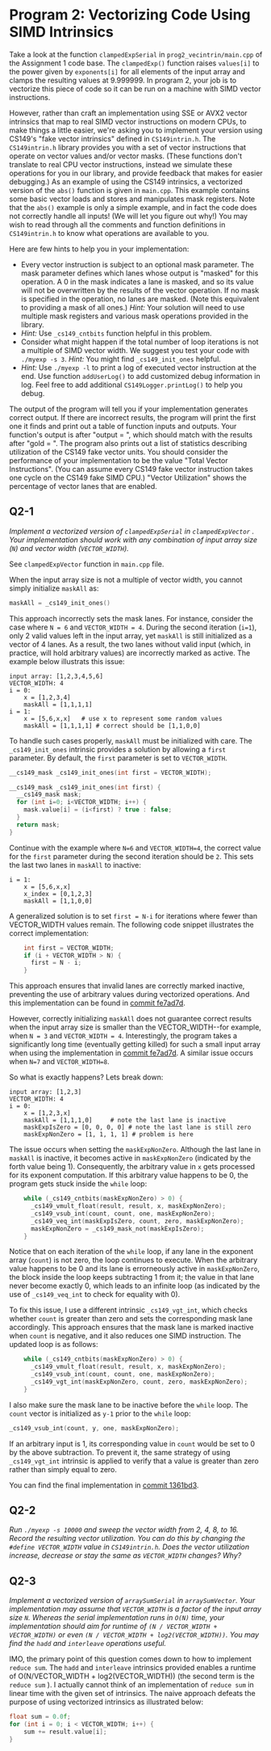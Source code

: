 # Program 2: Vectorizing Code Using SIMD Intrinsics

Take a look at the function `clampedExpSerial` in `prog2_vecintrin/main.cpp` of the
Assignment 1 code base.  The `clampedExp()` function raises `values[i]` to the power given by `exponents[i]` for all elements of the input array and clamps the resulting values at 9.999999.  In program 2, your job is to vectorize this piece of code so it can be run on a machine with SIMD vector instructions.

However, rather than craft an implementation using SSE or AVX2 vector intrinsics that map to real SIMD vector instructions on modern CPUs, to make things a little easier, we're asking you to implement your version using CS149's "fake vector intrinsics" defined in `CS149intrin.h`.   The `CS149intrin.h` library provides you with a set of vector instructions that operate
on vector values and/or vector masks. (These functions don't translate to real CPU vector instructions, instead we simulate these operations for you in our library, and provide feedback that makes for easier debugging.)  As an example of using the CS149 intrinsics, a vectorized version of the `abs()` function is given in `main.cpp`. This example contains some basic vector loads and stores and manipulates mask registers.  Note that the `abs()` example is only a simple example, and in fact the code does not correctly handle all inputs! (We will let you figure out why!) You may wish to read through all the comments and function definitions in `CS149intrin.h` to know what operations are available to you. 

Here are few hints to help you in your implementation:

-  Every vector instruction is subject to an optional mask parameter.  The mask parameter defines which lanes whose output is "masked" for this operation. A 0 in the mask indicates a lane is masked, and so its value will not be overwritten by the results of the vector operation. If no mask is specified in the operation, no lanes are masked. (Note this equivalent to providing a mask of all ones.) 
   *Hint:* Your solution will need to use multiple mask registers and various mask operations provided in the library.
-  *Hint:* Use `_cs149_cntbits` function helpful in this problem.
-  Consider what might happen if the total number of loop iterations is not a multiple of SIMD vector width. We suggest you test 
your code with `./myexp -s 3`. *Hint:* You might find `_cs149_init_ones` helpful.
-  *Hint:* Use `./myexp -l` to print a log of executed vector instruction at the end. 
Use function `addUserLog()` to add customized debug information in log. Feel free to add additional 
`CS149Logger.printLog()` to help you debug.

The output of the program will tell you if your implementation generates correct output. If there
are incorrect results, the program will print the first one it finds and print out a table of
function inputs and outputs. Your function's output is after "output = ", which should match with 
the results after "gold = ". The program also prints out a list of statistics describing utilization of the CS149 fake vector
units. You should consider the performance of your implementation to be the value "Total Vector 
Instructions". (You can assume every CS149 fake vector instruction takes one cycle on the CS149 fake SIMD CPU.) "Vector Utilization" 
shows the percentage of vector lanes that are enabled. 

## Q2-1

*Implement a vectorized version of `clampedExpSerial` in `clampedExpVector` . Your implementation 
should work with any combination of input array size (`N`) and vector width (`VECTOR_WIDTH`).*

See `clampedExpVector` function in `main.cpp` file.

When the input array size is not a multiple of vector width, you cannot simply
initialize `maskAll` as:

```cpp
maskAll = _cs149_init_ones()
```

This approach incorrectly sets the mask lanes. For instance, consider the
case where
`N = 6` and `VECTOR_WIDTH = 4`. During the second iteration (`i=1`), 
only 2 valid values left in the input array, yet `maskAll` is still initialized
as a vector of 4 lanes. As a result, the two lanes without valid input
(which, in practice, will hold arbitrary values)
are incorrectly marked as active. The
example below illustrats this issue:

```text
input array: [1,2,3,4,5,6]
VECTOR_WIDTH: 4
i = 0:
    x = [1,2,3,4]
    maskAll = [1,1,1,1]
i = 1:
    x = [5,6,x,x]   # use x to represent some random values
    maskAll = [1,1,1,1] # correct should be [1,1,0,0]
```

To handle such cases properly, `maskAll` must be initialized with care.
The `_cs149_init_ones` intrinsic provides a solution by allowing a `first`
parameter. By default, the `first` parameter is set to
`VECTOR_WIDTH`.

```cpp
__cs149_mask _cs149_init_ones(int first = VECTOR_WIDTH);

__cs149_mask _cs149_init_ones(int first) {
  __cs149_mask mask;
  for (int i=0; i<VECTOR_WIDTH; i++) {
    mask.value[i] = (i<first) ? true : false;
  }
  return mask;
}
```

Continue with the example where `N=6` and `VECTOR_WIDTH=4`, the correct
value for the `first`  parameter during the second iteration should be `2`.
This sets the last two lanes in `maskAll` to inactive:

```text
i = 1:
    x = [5,6,x,x]
    x_index = [0,1,2,3]
    maskAll = [1,1,0,0]
```

A generalized solution is to set `first = N-i` for iterations where fewer
than VECTOR_WIDTH values remain. The following code snippet
illustrates the correct implementation:

```cpp
    int first = VECTOR_WIDTH;
    if (i + VECTOR_WIDTH > N) {
      first = N - i;
    }
```

This approach ensures that invalid lanes are correctly marked inactive,
preventing the use of arbitrary values during vectorized operations. And this
implementation can be found in [commit fe7ad7d](https://github.com/svm-zhang/parallel_compute/commit/fe7ad7d36d2b6a7daf3bbd5192178b817e0221f8).

However, correctly initializing `maskAll` does not guarantee correct results
when the input array size is smaller than the VECTOR_WIDTH--for example,
when `N = 3` and `VECTOR_WIDTH = 4`. Interestingly, the program 
takes a significantly long time (eventually getting killed) for such a small
input array when using
the implementation in
[commit fe7ad7d](https://github.com/svm-zhang/parallel_compute/commit/fe7ad7d36d2b6a7daf3bbd5192178b817e0221f8).
A similar issue occurs when `N=7` and `VECTOR_WIDTH=8`.

So what is exactly happens? Lets break down:

```text
input array: [1,2,3]
VECTOR_WIDTH: 4
i = 0:
    x = [1,2,3,x]
    maskAll = [1,1,1,0]     # note the last lane is inactive
    maskExpIsZero = [0, 0, 0, 0] # note the last lane is still zero
    maskExpNonZero = [1, 1, 1, 1] # problem is here
```

The issue occurs when setting the `maskExpNonZero`. Although the last lane
in `maskAll` is inactive, 
it becomes active in `maskExpNonZero` (indicated by the forth value being 1).
Consequently, the arbitrary value in `x` gets processed for its exponent
computation. If this arbitrary value happens to be 0, the program gets stuck
inside the `while` loop:

```cpp
    while (_cs149_cntbits(maskExpNonZero) > 0) {
      _cs149_vmult_float(result, result, x, maskExpNonZero);
      _cs149_vsub_int(count, count, one, maskExpNonZero);
      _cs149_veq_int(maskExpIsZero, count, zero, maskExpNonZero);
      maskExpNonZero = _cs149_mask_not(maskExpIsZero);
    }
```

Notice that on each iteration of the `while` loop, if any lane in the
exponent array (`count`) is not zero, the loop continues to execute.
When the arbitrary value happens to be 0 and its lane
is errorneously active in `maskExpNonZero`, the block inside the loop keeps
subtracting 1 from it; the value in that lane never become exactly 0, which
leads to an infinite loop (as indicated by the use of `_cs149_veq_int`
to check for equality with 0).

To fix this issue, I use a different intrinsic `_cs149_vgt_int`, which checks
whether
`count` is greater than zero and sets the corresponding mask lane accordingly.
This approach ensures that the mask lane is marked inactive when `count` 
is negative, and it also reduces one SIMD instruction. The updated loop is as
follows:

```cpp
    while (_cs149_cntbits(maskExpNonZero) > 0) {
      _cs149_vmult_float(result, result, x, maskExpNonZero);
      _cs149_vsub_int(count, count, one, maskExpNonZero);
      _cs149_vgt_int(maskExpNonZero, count, zero, maskExpNonZero);
    }
```

I also make sure the mask lane to be inactive before the `while` loop. The
`count` vector is initialized as `y-1` prior to the `while` loop:

```cpp
_cs149_vsub_int(count, y, one, maskExpNonZero);

```

If an arbitrary input is 1, its corresponding value in `count` would be set to
0 by the above subtraction. To prevent it, the same strategy of using
`_cs149_vgt_int` intrinsic is applied to verify that a value is greater than
zero rather than simply equal to zero.

You can find the final implementation in [commit 1361bd3](https://github.com/svm-zhang/parallel_compute/commit/1361bd3bec7ab5faa4c5b214b5d7f5e2f3b0353e).


## Q2-2

*Run `./myexp -s 10000` and sweep the vector width from 2, 4, 8, to 16. Record the resulting vector 
utilization. You can do this by changing the `#define VECTOR_WIDTH` value in `CS149intrin.h`. 
Does the vector utilization increase, decrease or stay the same as `VECTOR_WIDTH` changes? Why?*

## Q2-3

*Implement a vectorized version of `arraySumSerial` in `arraySumVector`.
Your implementation may assume that `VECTOR_WIDTH` is a factor of the input array size `N`.
Whereas the serial implementation runs in `O(N)` time,
your implementation should aim for runtime of `(N / VECTOR_WIDTH + VECTOR_WIDTH)`
or even `(N / VECTOR_WIDTH + log2(VECTOR_WIDTH))`.
You may find the `hadd` and `interleave` operations useful.*

IMO, the primary point of this question comes down to how to implement 
`reduce sum`. The `hadd` and `interleave` intrinsics provided enables a runtime
of O(N/VECTOR_WIDTH + log2(VECTOR_WIDTH)) (the second term is the `reduce sum`
). I actually cannot think of an implementation of `reduce sum` in linear
time with the given set of intrinsics. The naive approach defeats the purpose
of using vectorized intrinsics as illustrated below:

```cpp
float sum = 0.0f;
for (int i = 0; i < VECTOR_WIDTH; i++) {
    sum += result.value[i];
}
```


